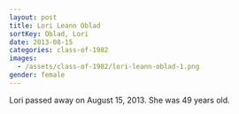 ```yaml
---
layout: post
title: Lori Leann Oblad
sortKey: Oblad, Lori
date: 2013-08-15
categories: class-of-1982
images:
  - /assets/class-of-1982/lori-leann-oblad-1.png
gender: female
---
```

Lori passed away on August 15, 2013. She was 49 years old.
